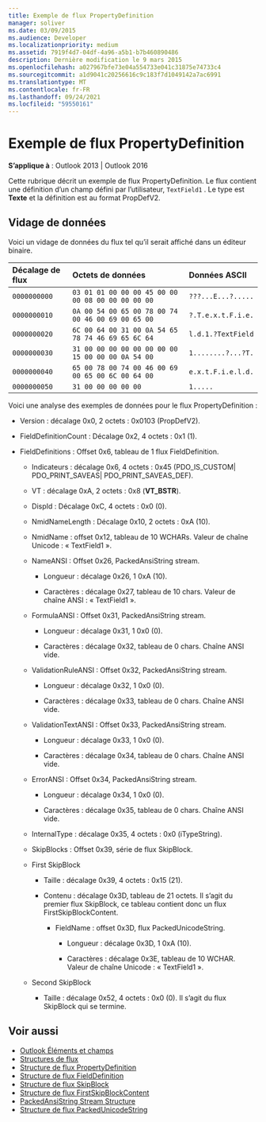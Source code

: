 ```yaml
---
title: Exemple de flux PropertyDefinition
manager: soliver
ms.date: 03/09/2015
ms.audience: Developer
ms.localizationpriority: medium
ms.assetid: 7919f4d7-04df-4a96-a5b1-b7b460890486
description: Dernière modification le 9 mars 2015
ms.openlocfilehash: a027967bfe73e04a554733e041c31875e74733c4
ms.sourcegitcommit: a1d9041c20256616c9c183f7d1049142a7ac6991
ms.translationtype: MT
ms.contentlocale: fr-FR
ms.lasthandoff: 09/24/2021
ms.locfileid: "59550161"
---
```

# <a name="propertydefinition-stream-sample"></a>Exemple de flux PropertyDefinition

**S’applique à** : Outlook 2013 | Outlook 2016 
  
Cette rubrique décrit un exemple de flux PropertyDefinition. Le flux contient une définition d’un champ défini par l’utilisateur,  `TextField1` . Le type est **Texte** et la définition est au format PropDefV2.
  
## <a name="data-dump"></a>Vidage de données

Voici un vidage de données du flux tel qu’il serait affiché dans un éditeur binaire.
  
|Décalage de flux|Octets de données|Données ASCII|
|:-----|:-----|:-----|
| `0000000000` <br/> | `03 01 01 00 00 00 45 00 00 00 08 00 00 00 00 00` <br/> | `???...E...?.....` <br/> |
| `0000000010` <br/> | `0A 00 54 00 65 00 78 00 74 00 46 00 69 00 65 00` <br/> | `?.T.e.x.t.F.i.e.` <br/> |
| `0000000020` <br/> | `6C 00 64 00 31 00 0A 54 65 78 74 46 69 65 6C 64` <br/> | `l.d.1.?TextField` <br/> |
| `0000000030` <br/> | `31 00 00 00 00 00 00 00 00 15 00 00 00 0A 54 00` <br/> | `1........?...?T.` <br/> |
| `0000000040` <br/> | `65 00 78 00 74 00 46 00 69 00 65 00 6C 00 64 00` <br/> | `e.x.t.F.i.e.l.d.` <br/> |
| `0000000050` <br/> | `31 00 00 00 00 00` <br/> | `1.....` <br/> |
   
Voici une analyse des exemples de données pour le flux PropertyDefinition :
  
- Version : décalage 0x0, 2 octets : 0x0103 (PropDefV2).
    
- FieldDefinitionCount : Décalage 0x2, 4 octets : 0x1 (1).
    
- FieldDefinitions : Offset 0x6, tableau de 1 flux FieldDefinition.
    
  - Indicateurs : décalage 0x6, 4 octets : 0x45 (PDO_IS_CUSTOM| PDO_PRINT_SAVEAS| PDO_PRINT_SAVEAS_DEF).
    
  - VT : décalage 0xA, 2 octets : 0x8 (**VT_BSTR**).
    
  - DispId : Décalage 0xC, 4 octets : 0x0 (0).
    
  - NmidNameLength : Décalage 0x10, 2 octets : 0xA (10).
    
  - NmidName : offset 0x12, tableau de 10 WCHARs. Valeur de chaîne Unicode : « TextField1 ».
    
  - NameANSI : Offset 0x26, PackedAnsiString stream.
    
    - Longueur : décalage 0x26, 1 0xA (10).
      
    - Caractères : décalage 0x27, tableau de 10 chars. Valeur de chaîne ANSI : « TextField1 ».
    
  - FormulaANSI : Offset 0x31, PackedAnsiString stream.
    
    - Longueur : décalage 0x31, 1 0x0 (0).
      
    - Caractères : décalage 0x32, tableau de 0 chars. Chaîne ANSI vide.
    
  - ValidationRuleANSI : Offset 0x32, PackedAnsiString stream.
    
    - Longueur : décalage 0x32, 1 0x0 (0).
      
    - Caractères : décalage 0x33, tableau de 0 chars. Chaîne ANSI vide.
    
  - ValidationTextANSI : Offset 0x33, PackedAnsiString stream.
    
    - Longueur : décalage 0x33, 1 0x0 (0).
      
    - Caractères : décalage 0x34, tableau de 0 chars. Chaîne ANSI vide.
    
  - ErrorANSI : Offset 0x34, PackedAnsiString stream.
    
    - Longueur : décalage 0x34, 1 0x0 (0).
      
    - Caractères : décalage 0x35, tableau de 0 chars. Chaîne ANSI vide.
    
  - InternalType : décalage 0x35, 4 octets : 0x0 (iTypeString).
    
  - SkipBlocks : Offset 0x39, série de flux SkipBlock.
    
  - First SkipBlock
    
    - Taille : décalage 0x39, 4 octets : 0x15 (21).
      
    - Contenu : décalage 0x3D, tableau de 21 octets. Il s’agit du premier flux SkipBlock, ce tableau contient donc un flux FirstSkipBlockContent.
      
      - FieldName : offset 0x3D, flux PackedUnicodeString.
        
        - Longueur : décalage 0x3D, 1 0xA (10).
          
        - Caractères : décalage 0x3E, tableau de 10 WCHAR. Valeur de chaîne Unicode : « TextField1 ».
    
  - Second SkipBlock
    
    - Taille : décalage 0x52, 4 octets : 0x0 (0). Il s’agit du flux SkipBlock qui se termine.
    
## <a name="see-also"></a>Voir aussi

- [Outlook Éléments et champs](outlook-items-and-fields.md)
- [Structures de flux](stream-structures.md)
- [Structure de flux PropertyDefinition](propertydefinition-stream-structure.md)
- [Structure de flux FieldDefinition](fielddefinition-stream-structure.md)
- [Structure de flux SkipBlock](skipblock-stream-structure.md)
- [Structure de flux FirstSkipBlockContent](firstskipblockcontent-stream-structure.md)
- [PackedAnsiString Stream Structure](packedansistring-stream-structure.md)
- [Structure de flux PackedUnicodeString](packedunicodestring-stream-structure.md)

